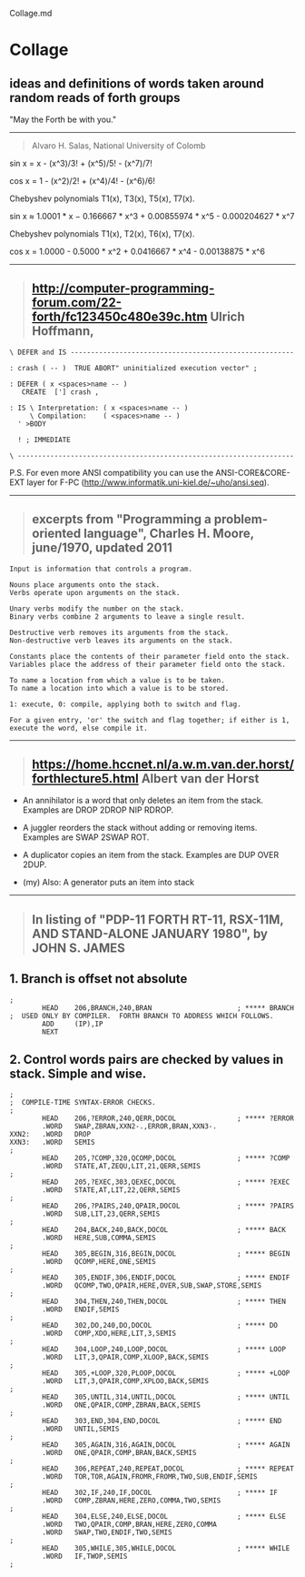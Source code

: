 Collage.md

# Collage

## ideas and definitions of words taken around random reads of forth groups

"May the Forth be with you."

---
> Alvaro H. Salas, National University of Colomb

sin x = x - (x^3)/3! + (x^5)/5! - (x^7)/7!

cos x =  1 - (x^2)/2! + (x^4)/4! - (x^6)/6!

Chebyshev polynomials T1(x), T3(x), T5(x), T7(x). 

sin x ≈ 1.0001 * x − 0.166667 * x^3 + 0.00855974 * x^5 - 0.000204627 * x^7

Chebyshev polynomials T1(x), T2(x), T6(x), T7(x).

cos x = 1.0000 - 0.5000 * x^2 + 0.0416667 * x^4 - 0.00138875 * x^6

---

> ## http://computer-programming-forum.com/22-forth/fc123450c480e39c.htm Ulrich Hoffmann,
```
\ DEFER and IS -------------------------------------------------------

: crash ( -- )  TRUE ABORT" uninitialized execution vector" ;

: DEFER ( x <spaces>name -- )
   CREATE  ['] crash ,

: IS \ Interpretation: ( x <spaces>name -- )
     \ Compilation:    ( <spaces>name -- )
  ' >BODY  

  ! ; IMMEDIATE

\ --------------------------------------------------------------------
```
P.S. For even more ANSI compatibility you can use the ANSI-CORE&CORE-EXT layer for F-PC (http://www.informatik.uni-kiel.de/~uho/ansi.seq).

---
> ## excerpts from "Programming a problem-oriented language", Charles H. Moore, june/1970, updated 2011

    Input is information that controls a program.
    
    Nouns place arguments onto the stack.
    Verbs operate upon arguments on the stack.

    Unary verbs modify the number on the stack.
    Binary verbs combine 2 arguments to leave a single result.

    Destructive verb removes its arguments from the stack.
    Non-destructive verb leaves its arguments on the stack.

    Constants place the contents of their parameter field onto the stack.
    Variables place the address of their parameter field onto the stack.
    
    To name a location from which a value is to be taken.
    To name a location into which a value is to be stored.

    1: execute, 0: compile, applying both to switch and flag. 
   
    For a given entry, 'or' the switch and flag together; if either is 1, execute the word, else compile it.


---
> ## https://home.hccnet.nl/a.w.m.van.der.horst/forthlecture5.html Albert van der Horst

- An annihilator is a word that only deletes an item from the stack.
Examples are DROP 2DROP NIP RDROP.

- A juggler reorders the stack without adding or removing items.
Examples are SWAP 2SWAP ROT.

- A duplicator copies an item from the stack.  Examples are DUP OVER
2DUP.

- (my) Also: A generator puts an item into stack
---
> ## In listing of "PDP-11 FORTH      RT-11, RSX-11M, AND STAND-ALONE      JANUARY 1980", by JOHN S. JAMES

## 1. Branch is offset not absolute
``` 
; 
        HEAD    206,BRANCH,240,BRAN                     ; ***** BRANCH
;  USED ONLY BY COMPILER.  FORTH BRANCH TO ADDRESS WHICH FOLLOWS.
        ADD     (IP),IP
        NEXT
````
## 2. Control words pairs are checked by values in stack. Simple and wise.
```
;
;  COMPILE-TIME SYNTAX-ERROR CHECKS.
;
        HEAD    206,?ERROR,240,QERR,DOCOL               ; ***** ?ERROR
        .WORD   SWAP,ZBRAN,XXN2-.,ERROR,BRAN,XXN3-.
XXN2:   .WORD   DROP
XXN3:   .WORD   SEMIS
;
        HEAD    205,?COMP,320,QCOMP,DOCOL               ; ***** ?COMP
        .WORD   STATE,AT,ZEQU,LIT,21,QERR,SEMIS
;
        HEAD    205,?EXEC,303,QEXEC,DOCOL               ; ***** ?EXEC
        .WORD   STATE,AT,LIT,22,QERR,SEMIS
;
        HEAD    206,?PAIRS,240,QPAIR,DOCOL              ; ***** ?PAIRS
        .WORD   SUB,LIT,23,QERR,SEMIS
;
        HEAD    204,BACK,240,BACK,DOCOL                 ; ***** BACK
        .WORD   HERE,SUB,COMMA,SEMIS
;
        HEAD    305,BEGIN,316,BEGIN,DOCOL               ; ***** BEGIN
        .WORD   QCOMP,HERE,ONE,SEMIS
;
        HEAD    305,ENDIF,306,ENDIF,DOCOL               ; ***** ENDIF
        .WORD   QCOMP,TWO,QPAIR,HERE,OVER,SUB,SWAP,STORE,SEMIS
;
        HEAD    304,THEN,240,THEN,DOCOL                 ; ***** THEN
        .WORD   ENDIF,SEMIS
;
        HEAD    302,DO,240,DO,DOCOL                     ; ***** DO
        .WORD   COMP,XDO,HERE,LIT,3,SEMIS
;
        HEAD    304,LOOP,240,LOOP,DOCOL                 ; ***** LOOP
        .WORD   LIT,3,QPAIR,COMP,XLOOP,BACK,SEMIS
;
        HEAD    305,+LOOP,320,PLOOP,DOCOL               ; ***** +LOOP
        .WORD   LIT,3,QPAIR,COMP,XPLOO,BACK,SEMIS
;
        HEAD    305,UNTIL,314,UNTIL,DOCOL               ; ***** UNTIL
        .WORD   ONE,QPAIR,COMP,ZBRAN,BACK,SEMIS
;
        HEAD    303,END,304,END,DOCOL                   ; ***** END
        .WORD   UNTIL,SEMIS
;
        HEAD    305,AGAIN,316,AGAIN,DOCOL               ; ***** AGAIN
        .WORD   ONE,QPAIR,COMP,BRAN,BACK,SEMIS
;
        HEAD    306,REPEAT,240,REPEAT,DOCOL             ; ***** REPEAT
        .WORD   TOR,TOR,AGAIN,FROMR,FROMR,TWO,SUB,ENDIF,SEMIS
;
        HEAD    302,IF,240,IF,DOCOL                     ; ***** IF
        .WORD   COMP,ZBRAN,HERE,ZERO,COMMA,TWO,SEMIS
;
        HEAD    304,ELSE,240,ELSE,DOCOL                 ; ***** ELSE
        .WORD   TWO,QPAIR,COMP,BRAN,HERE,ZERO,COMMA
        .WORD   SWAP,TWO,ENDIF,TWO,SEMIS
;
        HEAD    305,WHILE,305,WHILE,DOCOL               ; ***** WHILE
        .WORD   IF,TWOP,SEMIS
;
```
